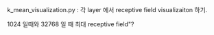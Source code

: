 

k_mean_visualization.py : 각 layer 에서 receptive field visualizaiton  하기.

1024 일때와 32768 일 때 최대 receptive field"?